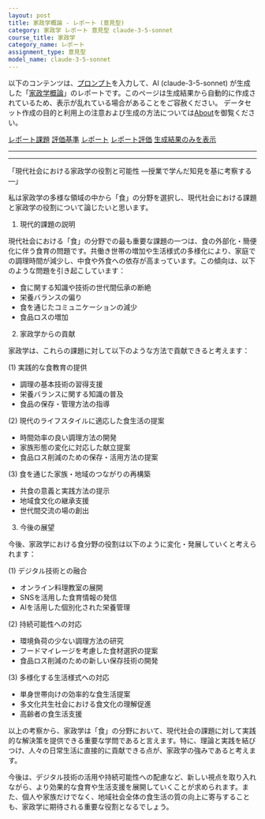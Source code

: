 ```yaml
---
layout: post
title: 家政学概論 - レポート (意見型)
category: 家政学 レポート 意見型 claude-3-5-sonnet
course_title: 家政学
category_name: レポート
assignment_type: 意見型
model_name: claude-3-5-sonnet
---
```


以下のコンテンツは、[プロンプト](http://127.0.0.1:8000/generated/家政学/claude-3-5-sonnet/prompt_レポート-意見型.md)を入力して、AI (claude-3-5-sonnet) が生成した「[家政学概論](/contents/家政学/)」のレポートです。このページは生成結果から自動的に作成されているため、表示が乱れている場合があることをご容赦ください。
データセット作成の目的と利用上の注意および生成の方法については[About](/About)を御覧ください。

[レポート課題](../レポート課題-意見型)
[評価基準](../評価基準-意見型)
[レポート](../レポート-意見型)
[レポート評価](../レポート評価-意見型)
[生成結果のみを表示](http://127.0.0.1:8000/generated/家政学/claude-3-5-sonnet/レポート-意見型.md)
  

***
***
  
「現代社会における家政学の役割と可能性 ―授業で学んだ知見を基に考察する―」

私は家政学の多様な領域の中から「食」の分野を選択し、現代社会における課題と家政学の役割について論じたいと思います。

1. 現代的課題の説明

現代社会における「食」の分野での最も重要な課題の一つは、食の外部化・簡便化に伴う食育の問題です。共働き世帯の増加や生活様式の多様化により、家庭での調理時間が減少し、中食や外食への依存が高まっています。この傾向は、以下のような問題を引き起こしています：

- 食に関する知識や技術の世代間伝承の断絶
- 栄養バランスの偏り
- 食を通じたコミュニケーションの減少
- 食品ロスの増加

2. 家政学からの貢献

家政学は、これらの課題に対して以下のような方法で貢献できると考えます：

(1) 実践的な食教育の提供
- 調理の基本技術の習得支援
- 栄養バランスに関する知識の普及
- 食品の保存・管理方法の指導

(2) 現代のライフスタイルに適応した食生活の提案
- 時間効率の良い調理方法の開発
- 家族形態の変化に対応した献立提案
- 食品ロス削減のための保存・活用方法の提案

(3) 食を通じた家族・地域のつながりの再構築
- 共食の意義と実践方法の提示
- 地域食文化の継承支援
- 世代間交流の場の創出

3. 今後の展望

今後、家政学における食分野の役割は以下のように変化・発展していくと考えられます：

(1) デジタル技術との融合
- オンライン料理教室の展開
- SNSを活用した食育情報の発信
- AIを活用した個別化された栄養管理

(2) 持続可能性への対応
- 環境負荷の少ない調理方法の研究
- フードマイレージを考慮した食材選択の提案
- 食品ロス削減のための新しい保存技術の開発

(3) 多様化する生活様式への対応
- 単身世帯向けの効率的な食生活提案
- 多文化共生社会における食文化の理解促進
- 高齢者の食生活支援

以上の考察から、家政学は「食」の分野において、現代社会の課題に対して実践的な解決策を提供できる重要な学問であると言えます。特に、理論と実践を結びつけ、人々の日常生活に直接的に貢献できる点が、家政学の強みであると考えます。

今後は、デジタル技術の活用や持続可能性への配慮など、新しい視点を取り入れながら、より効果的な食育や生活支援を展開していくことが求められます。また、個人や家族だけでなく、地域社会全体の食生活の質の向上に寄与することも、家政学に期待される重要な役割となるでしょう。
